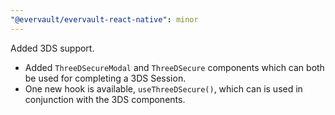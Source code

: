 ```yaml
---
"@evervault/evervault-react-native": minor
---
```


Added 3DS support. 

* Added `ThreeDSecureModal` and `ThreeDSecure` components which can both be used for completing a 3DS Session. 
* One new hook is available, `useThreeDSecure()`, which can is used in conjunction with the 3DS components.

